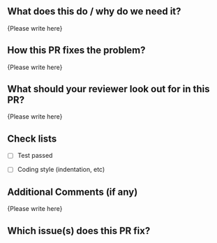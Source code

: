 <!-- Thank you for your contribution to git-changelog! Please replace {Please write here} with your description -->


## What does this do / why do we need it?

{Please write here}


## How this PR fixes the problem?

{Please write here}


## What should your reviewer look out for in this PR?

{Please write here}


## Check lists

* [ ] Test passed
* [ ] Coding style (indentation, etc)


## Additional Comments (if any)

{Please write here}


## Which issue(s) does this PR fix?

<!--
fixes #
fixes #
-->
